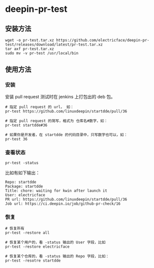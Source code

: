 # deepin-pr-test

## 安装方法
```shell
wget -o pr-test.tar.xz https://github.com/electricface/deepin-pr-test/releases/download/latest/pr-test.tar.xz
tar axf pr-test.tar.xz
sudo mv -v pr-test /usr/local/bin
```

## 使用方法

### 安装 

安装 pull request 测试时在 jenkins 上打包出的 deb 包。
```
# 指定 pull request 的 url， 如：
pr-test https://github.com/linuxdeepin/startdde/pull/36

# 指定 pull request 的简写，格式为 仓库名#数字，如：
pr-test startdde#36

# 如果你是开发者，在 startdde 的代码目录中，只写数字也可以，如：
pr-test 36
```

### 查看状态
```
pr-test -status 
```
比如有如下输出：
```
Repo: startdde
Package: startdde
Title: chore: waiting for kwin after launch it
User: electricface
PR url: https://github.com/linuxdeepin/startdde/pull/36
Job url: https://ci.deepin.io/job/github-pr-check/16
```

### 恢复
```
# 恢复所有
pr-test -restore all

# 恢复某个用户的，看 -status 输出的 User 字段，比如
pr-test -restore electricface

# 恢复某个仓库的，看 -status 输出的 Repo 字段，比如：
pr-test -resotre startdde
```

